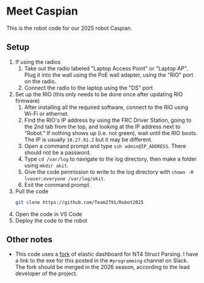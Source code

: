 # Meet Caspian

This is the robot code for our 2025 robot Caspian.

## Setup

1. If using the radios
    1. Take out the radio labeled "Laptop Access Point" or "Laptop AP". Plug it into the
       wall using the PoE wall adapter, using the "RIO" port on the radio.
    2. Connect the radio to the laptop using the "DS" port
2. Set up the RIO (this only needs to be done once after updating RIO firmware)
    1. After installing all the required software, connect to the RIO using Wi-Fi or ethernet.
    2. Find the RIO's IP address by using the FRC Driver Station, going to the 2nd tab from the top, and
       looking at the IP address next to "Robot." If nothing shows up (i.e. not green), wait until the RIO
       boots. The IP is usually `10.27.91.2` but it may be different.
    3. Open a command prompt and type `ssh admin@IP_ADDRESS`. There should not be a password.
    4. Type `cd /var/log` to navigate to the log directory, then make a folder using `mkdir akit`.
    5. Give the code permission to write to the log directory with `chown -R lvuser:everyone /var/log/akit`.
    6. Exit the command prompt
3. Pull the code
    ```bash
    git clone https://github.com/Team2791/Robot2025
    ```
4. Open the code in VS Code
5. Deploy the code to the robot

## Other notes

- This code uses a [fork](https://github.com/onlycs/elastic-dashboard) of elastic dashboard for NT4 Struct Parsing. I
  have a link to the exe for this posted in the `#programming` channel on Slack. The fork should be merged in the 2026
  season, according to the lead developer of the project.